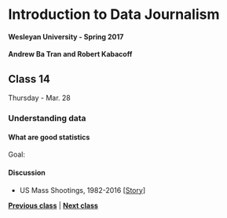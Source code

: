 # Introduction to Data Journalism
  
#### Wesleyan University - Spring 2017
  
**Andrew Ba Tran and Robert Kabacoff**
  
## Class 14
Thursday - Mar. 28
                             
### Understanding data
                             
#### What are good statistics
                             
Goal: 
                             
#### Discussion

    
* US Mass Shootings, 1982-2016 [[Story](http://www.motherjones.com/politics/2012/12/mass-shootings-mother-jones-full-data)]

                   
**[Previous class](class13.md)** | **[Next class](class15.md)**
